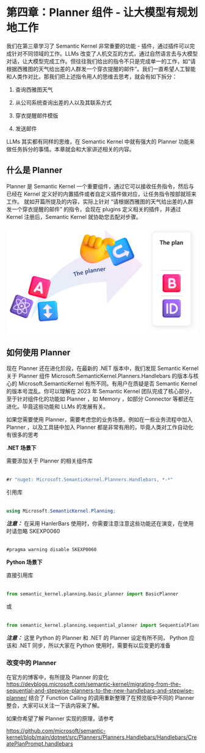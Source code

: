 # **第四章：Planner 组件 - 让大模型有规划地工作**

我们在第三章学习了 Semantic Kernel 非常重要的功能 - 插件，通过插件可以完成针对不同领域的工作。LLMs 改变了人机交互的方式，通过自然语言去与大模型对话，让大模型完成工作。但往往我们给出的指令不只是完成单一的工作，如“请根据西雅图的天气给出差的人群发一个穿衣提醒的邮件”。我们一直希望人工智能和人类作对比，那我们把上述指令用人的思维去思考，就会有如下拆分：

1. 查询西雅图天气

2. 从公司系统查询出差的人以及其联系方式

3. 穿衣提醒邮件模版

4. 发送邮件

LLMs 其实都有同样的思维，在 Semantic Kernel 中就有强大的 Planner 功能来做任务拆分的事情。本章就会和大家讲述相关的内容。

## **什么是 Planner**

Planner 是 Semantic Kernel 一个重要组件，通过它可以接收任务指令，然后与已经在 Kernel 定义好的内置插件或者自定义插件做对应，让任务指令按部就班来工作。 就如开篇所提及的内容，实际上针对 “请根据西雅图的天气给出差的人群发一个穿衣提醒的邮件” 的指令，会现在 plugins 定义相关的插件，并通过 Kernel 注册后，Semantic Kernel 就协助您去配对步骤。

![planner](../../imgs/04/the-planner.png)

## **如何使用 Planner**

现在 Planner 还在进化阶段，在最新的 .NET 版本中，我们发现 Semantic Kernel 关于 Planner 组件 Microsoft.SemanticKernel.Planners.Handlebars 的版本与核心的 Microsoft.SemanticKernel 有所不同。有用户在质疑是否 Semantic Kernel 的版本号混乱。你可以理解在 2023 年 Semantic Kernel 团队完成了核心部分，至于针对组件化的功能如 Planner ，如 Memory ，如部分 Connector 等都还在进化。毕竟这些功能和 LLMs 的发展有关。

如果您需要使用 Planner，需要考虑您的业务场景。例如在一些业务流程中加入 Planner ，以及工具链中加入 Planner 都是非常有用的，毕竟人类对工作自动化有很多的思考

**.NET 场景下** 

需要添加关于 Planner 的相关组件库

```csharp

#r "nuget: Microsoft.SemanticKernel.Planners.Handlebars, *-*"

```

引用库 


```csharp

using Microsoft.SemanticKernel.Planning;

```


***注意：*** 在采用 HanlerBars 使用时，你需要注意注意这些功能还在演变，在使用时请忽略 SKEXP0060


```csharp

#pragma warning disable SKEXP0060

```



**Python 场景下**


直接引用库

```python

from semantic_kernel.planning.basic_planner import BasicPlanner

```

或


```python

from semantic_kernel.planning.sequential_planner import SequentialPlanner


```

***注意：*** 这里 Python 的 Planner 和 .NET 的 Planner 设定有所不同， Python 应该和 .NET 同步，所以大家在 Python 使用时，需要有以后变更的准备


### **改变中的 Planner**

在官方的博客中，有所提及 Planner 的变化 https://devblogs.microsoft.com/semantic-kernel/migrating-from-the-sequential-and-stepwise-planners-to-the-new-handlebars-and-stepwise-planner/ 结合了 Function Calling 的调用重新整理了在预览版中不同的 Planner 整合，大家可以关注一下该内容来了解。

如果你希望了解 Planner 实现的原理，请参考 

https://github.com/microsoft/semantic-kernel/blob/main/dotnet/src/Planners/Planners.Handlebars/Handlebars/CreatePlanPrompt.handlebars

